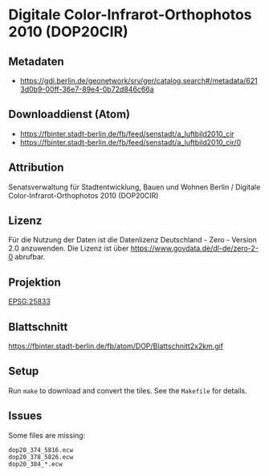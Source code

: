 Digitale Color-Infrarot-Orthophotos 2010 (DOP20CIR)
===================================================

## Metadaten

* https://gdi.berlin.de/geonetwork/srv/ger/catalog.search#/metadata/6213d0b9-00ff-36e7-89e4-0b72d846c66a

## Downloaddienst (Atom)

* https://fbinter.stadt-berlin.de/fb/feed/senstadt/a_luftbild2010_cir
* https://fbinter.stadt-berlin.de/fb/feed/senstadt/a_luftbild2010_cir/0

## Attribution

Senatsverwaltung für Stadtentwicklung, Bauen und Wohnen Berlin / Digitale Color-Infrarot-Orthophotos 2010 (DOP20CIR)

## Lizenz

Für die Nutzung der Daten ist die Datenlizenz Deutschland - Zero - Version 2.0 anzuwenden.
Die Lizenz ist über https://www.govdata.de/dl-de/zero-2-0 abrufbar.

## Projektion

[EPSG:25833](http://spatialreference.org/ref/epsg/25833/)

## Blattschnitt

https://fbinter.stadt-berlin.de/fb/atom/DOP/Blattschnitt2x2km.gif

## Setup

Run `make` to download and convert the tiles. See the `Makefile` for details.

## Issues

Some files are missing:

```
dop20_374_5816.ecw
dop20_378_5826.ecw
dop20_384_*.ecw
```
